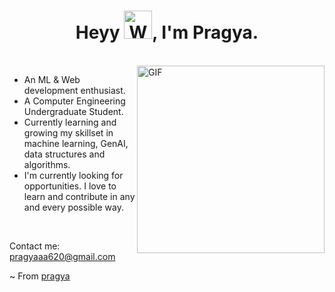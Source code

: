 <h1 align="center">Heyy <img src="https://raw.githubusercontent.com/nixin72/nixin72/master/wave.gif" 
         alt="Waving hand animated gif"
         height="45"
         width="45" />, I'm Pragya.</h1>
<br />
<img 
  align="right" 
  alt="GIF" 
  src="https://media2.giphy.com/media/v1.Y2lkPTc5MGI3NjExbmpiZXd5b29rY3hveW9seG9iNHNrNXc2cXNieGZncHYwZWZmOHhsayZlcD12MV9pbnRlcm5hbF9naWZfYnlfaWQmY3Q9Zw/CuuSHzuc0O166MRfjt/giphy.gif" 
  width="300" 
/>

- An ML & Web development enthusiast.
- A Computer Engineering Undergraduate Student. 
- Currently learning and growing my skillset in machine learning, GenAI, data structures and algorithms.
- I'm currently looking for opportunities. I love to learn and contribute in any and every possible way.




<br/>
 <p>Contact me: <a href="mailto:pragyaaa620@gmail.com">pragyaaa620@gmail.com</a></p>




~ From [pragya](https://github.com/pragya1204)

<!---
pragya1204/pragya1204 is a ✨ special ✨ repository because its `README.md` (this file) appears on your GitHub profile.
You can click the Preview link to take a look at your changes.
--->
